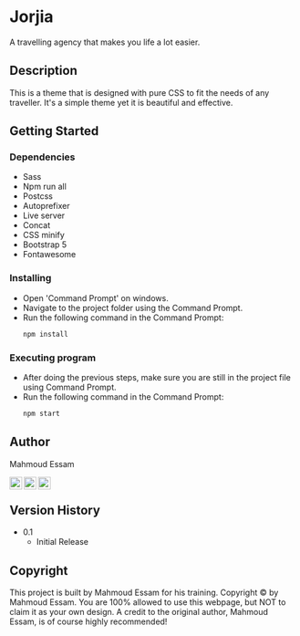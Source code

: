 # Jorjia

A travelling agency that makes you life a lot easier.

## Description

This is a theme that is designed with pure CSS to fit the needs of any traveller. It's a simple theme yet it is beautiful and effective.

## Getting Started

### Dependencies

* Sass
* Npm run all
* Postcss
* Autoprefixer
* Live server
* Concat
* CSS minify
* Bootstrap 5
* Fontawesome

### Installing

* Open 'Command Prompt' on windows.
* Navigate to the project folder using the Command Prompt.
* Run the following command in the Command Prompt:
    ```css
    npm install
    ```

### Executing program

* After doing the previous steps, make sure you are still in the project file using Command Prompt.
* Run the following command in the Command Prompt:
    ```css
    npm start
    ```



## Author

Mahmoud Essam
<br />

[<img align="left" alt="codeSTACKr | Twitter" width="22px" src="https://cdn.jsdelivr.net/npm/simple-icons@v3/icons/twitter.svg" />][twitter]
[<img align="left" alt="codeSTACKr | LinkedIn" width="22px" src="https://cdn.jsdelivr.net/npm/simple-icons@v3/icons/linkedin.svg" />][linkedin]
[<img align="left" alt="codeSTACKr | LinkedIn" width="22px" src="https://cdn.jsdelivr.net/npm/simple-icons@v3/icons/facebook.svg" />][facebook]
<br />

## Version History


* 0.1
    * Initial Release

## Copyright

This project is built by Mahmoud Essam for his training. Copyright © by Mahmoud Essam. You are 100% allowed to use this webpage, but NOT to claim it as your own design. A credit to the original author, Mahmoud Essam, is of course highly recommended!

[twitter]: https://twitter.com/Mahmoud_essam9
[linkedin]: https://www.linkedin.com/in/mahmoud-essam-569a9b1b0/
[facebook]: https://www.facebook.com/profile.php?id=100006483635948